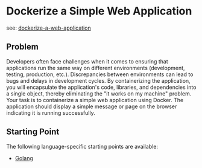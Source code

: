 # Dockerize a Simple Web Application

see: [dockerize-a-web-application](https://tech-skill-forge.vercel.app/challenges/dockerize-a-web-application)

## Problem

Developers often face challenges when it comes to ensuring that applications run the same way on different environments (development, testing, production, etc.). Discrepancies between environments can lead to bugs and delays in development cycles. By containerizing the application, you will encapsulate the application's code, libraries, and dependencies into a single object, thereby eliminating the "it works on my machine" problem. Your task is to containerize a simple web application using Docker. The application should display a simple message or page on the browser indicating it is running successfully.

## Starting Point

The following language-specific starting points are available:

- [Golang](./golang/README.md)